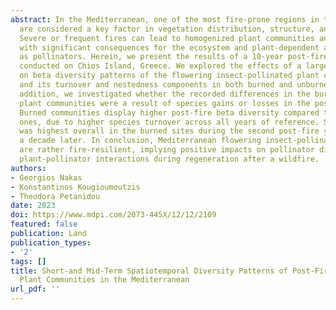 ```yaml
---
abstract: In the Mediterranean, one of the most fire-prone regions in the world, wildfires
  are considered a key factor in vegetation distribution, structure, and function.
  Severe or frequent fires can lead to homogenized plant communities and habitat fragmentation
  with significant consequences for the ecosystem and plant-dependent animals such
  as pollinators. Herein, we present the results of a 10-year post-fire study (2013–2022)
  conducted on Chios Island, Greece. We explored the effects of a large-scale fire
  on beta diversity patterns of the flowering insect-pollinated plant communities
  and its turnover and nestedness components in both burned and unburned sites. In
  addition, we investigated whether the recorded differences in the burned and unburned
  plant communities were a result of species gains or losses in the post-fire years.
  Burned communities display higher post-fire beta diversity compared to the unburned
  ones, due to higher species turnover across all years of reference. Species turnover
  was highest overall in the burned sites during the second post-fire year and decreased
  a decade later. In conclusion, Mediterranean flowering insect-pollinated plant communities
  are rather fire-resilient, implying positive impacts on pollinator diversity and
  plant-pollinator interactions during regeneration after a wildfire.
authors:
- Georgios Nakas
- Konstantinos Kougioumoutzis
- Theodora Petanidou
date: 2023
doi: https://www.mdpi.com/2073-445X/12/12/2109
featured: false
publication: Land
publication_types:
- '2'
tags: []
title: Short-and Mid-Term Spatiotemporal Diversity Patterns of Post-Fire Insect-Pollinated
  Plant Communities in the Mediterranean
url_pdf: ''
---
```

